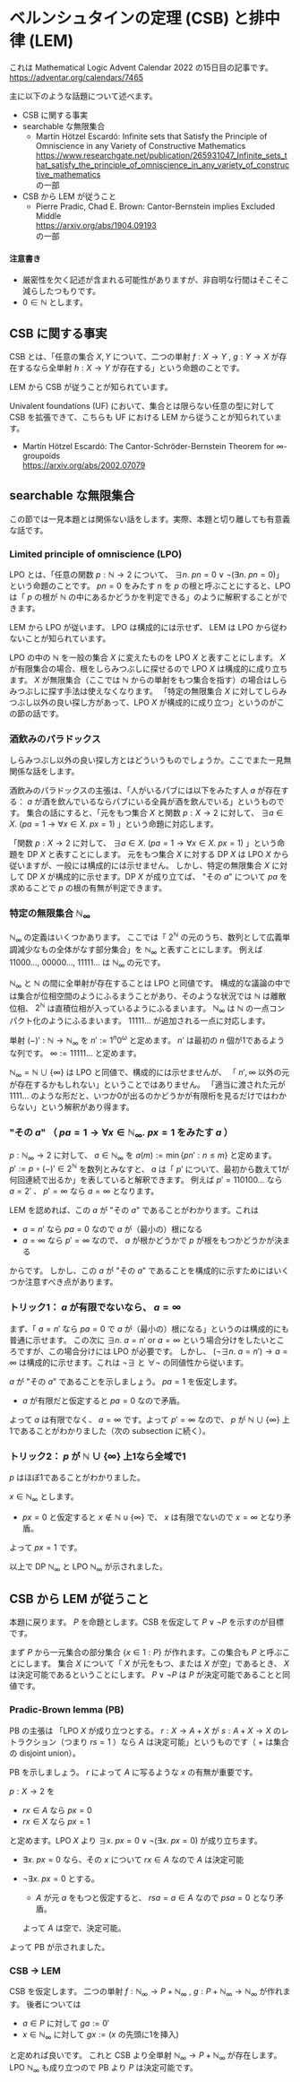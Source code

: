 # ベルンシュタインの定理 (CSB) と排中律 (LEM)
これは Mathematical Logic Advent Calendar 2022 の15日目の記事です。  
https://adventar.org/calendars/7465

主に以下のような話題について述べます。
- CSB に関する事実
- searchable な無限集合
  - Martín Hötzel Escardó: Infinite sets that Satisfy the Principle of Omniscience in any Variety of Constructive Mathematics  
    https://www.researchgate.net/publication/265931047_Infinite_sets_that_satisfy_the_principle_of_omniscience_in_any_variety_of_constructive_mathematics  
    の一部
- CSB から LEM が従うこと
  - Pierre Pradic, Chad E. Brown: Cantor-Bernstein implies Excluded Middle  
    https://arxiv.org/abs/1904.09193  
    の一部
#### 注意書き
- 厳密性を欠く記述が含まれる可能性がありますが、非自明な行間はそこそこ減らしたつもりです。
- $0\in \mathbb N$ とします。
## CSB に関する事実
CSB とは、「任意の集合 $X,Y$ について、二つの単射 $f:X\to Y$ , $g:Y\to X$ が存在するなら全単射 $h:X\to Y$ が存在する」という命題のことです。

LEM から CSB が従うことが知られています。

Univalent foundations (UF) において、集合とは限らない任意の型に対して CSB を拡張できて、こちらも UF における LEM から従うことが知られています。
- Martín Hötzel Escardó: The Cantor-Schröder-Bernstein Theorem for ∞-groupoids  
  https://arxiv.org/abs/2002.07079
## searchable な無限集合
この節では一見本題とは関係ない話をします。実際、本題と切り離しても有意義な話です。
### Limited principle of omniscience (LPO)
LPO とは、「任意の関数 $p:\mathbb N\to 2$ について、 $\exists n.\ pn=0\lor\neg(\exists n.\ pn=0)$」という命題のことです。
$pn=0$ をみたす $n$ を $p$ の根と呼ぶことにすると、LPO は「 $p$ の根が $\mathbb N$ の中にあるかどうかを判定できる」のように解釈することができます。

LEM から LPO が従います。 LPO は構成的には示せず、 LEM は LPO から従わないことが知られています。

LPO の中の $\mathbb N$ を一般の集合 $X$ に変えたものを LPO $X$ と表すことにします。
$X$ が有限集合の場合、根をしらみつぶしに探せるので LPO $X$ は構成的に成り立ちます。
$X$ が無限集合（ここでは $\mathbb N$ からの単射をもつ集合を指す）の場合はしらみつぶしに探す手法は使えなくなります。
「特定の無限集合 $X$ に対してしらみつぶし以外の良い探し方があって、LPO $X$ が構成的に成り立つ」というのがこの節の話です。
### 酒飲みのパラドックス
しらみつぶし以外の良い探し方とはどういうものでしょうか。ここでまた一見無関係な話をします。

酒飲みのパラドックスの主張は、「人がいるパブには以下をみたす人 $a$ が存在する： $a$ が酒を飲んでいるならパブにいる全員が酒を飲んでいる」というものです。
集合の話にすると、「元をもつ集合 $X$ と関数 $p:X\to 2$ に対して、 $\exists a\in X.\ (pa=1\to\forall x\in X.\ px=1)$ 」という命題に対応します。

「関数 $p:X\to 2$ に対して、 $\exists a\in X.\ (pa=1\to\forall x\in X.\ px=1)$ 」という命題を DP $X$ と表すことにします。
元をもつ集合 $X$ に対する DP $X$ は LPO $X$ から従いますが、一般には構成的には示せません。
しかし、特定の無限集合 $X$ に対して DP $X$ が構成的に示せます。DP $X$ が成り立てば、 "その $a$" について $pa$ を求めることで $p$ の根の有無が判定できます。
### 特定の無限集合 $\mathbb N_\infty$
$\mathbb N_\infty$ の定義はいくつかあります。
ここでは「 $2^{\mathbb N}$ の元のうち、数列として広義単調減少なもの全体がなす部分集合」を $\mathbb N_\infty$ と表すことにします。
例えば $11000\ldots$, $00000\ldots$, $11111\ldots$ は $\mathbb N_\infty$ の元です。

$\mathbb N_\infty$ と $\mathbb N$ の間に全単射が存在することは LPO と同値です。
構成的な議論の中では集合が位相空間のようにふるまうことがあり、そのような状況では $\mathbb N$ は離散位相、 $2^{\mathbb N}$ は直積位相が入っているようにふるまいます。 $\mathbb N_\infty$ は $\mathbb N$ の一点コンパクト化のようにふるまいます。 $11111\ldots$ が追加される一点に対応します。

単射 $(-)':\mathbb N\to \mathbb N_\infty$ を $n':=1^n0^\omega$ と定めます。 $n'$ は最初の $n$ 個が1であるような列です。
$\infty:=11111\ldots$ と定めます。

$\mathbb N_\infty=\mathbb N\cup\lbrace\infty\rbrace$ は LPO と同値で、構成的には示せませんが、
「 $n',\infty$ 以外の元が存在するかもしれない」ということではありません。
「適当に渡された元が $1111\ldots$ のような形だと、いつか0が出るのかどうかが有限桁を見るだけではわからない」という解釈があり得ます。
### "その $a$" （ $pa=1\to\forall x\in \mathbb N_\infty.\ px=1$ をみたす $a$ ）
$p:\mathbb N_\infty\to 2$ に対して、 $a\in \mathbb N_\infty$ を $a(m):=\min\lbrace pn':n\leq m\rbrace$ と定めます。
$p':=p \circ (-)'\in 2^{\mathbb N}$ を数列とみなすと、 $a$ は「 $p'$ について、最初から数えて1が何回連続で出るか」を表していると解釈できます。
例えば $p'=110100\ldots$ なら $a=2'$ 、 $p'=\infty$ なら $a=\infty$ となります。

LEM を認めれば、この $a$ が "その $a$" であることがわかります。これは
- $a=n'$ なら $pa=0$ なので $a$ が（最小の）根になる
- $a=\infty$ なら $p'=\infty$ なので、 $a$ が根かどうかで $p$ が根をもつかどうかが決まる

からです。
しかし、この $a$ が "その $a$" であることを構成的に示すためにはいくつか注意すべき点があります。
### トリック1： $a$ が有限でないなら、 $a=\infty$
まず、「 $a=n'$ なら $pa=0$ で $a$ が（最小の）根になる」というのは構成的にも普通に示せます。
この次に $\exists n.\ a=n'$ or $a=\infty$ という場合分けをしたいところですが、この場合分けには LPO が必要です。
しかし、 $(\neg\exists n.\ a=n')\to a=\infty$ は構成的に示せます。これは $\neg\exists$ と $\forall\neg$ の同値性から従います。

$a$ が "その $a$" であることを示しましょう。 $pa=1$ を仮定します。
- $a$ が有限だと仮定すると $pa=0$ なので矛盾。

よって $a$ は有限でなく、 $a=\infty$ です。よって $p'=\infty$ なので、 $p$ が $\mathbb N\cup\lbrace\infty\rbrace$ 上1であることがわかりました（次の subsection に続く）。
### トリック2： $p$ が $\mathbb N\cup\lbrace\infty\rbrace$ 上1なら全域で1
$p$ はほぼ1であることがわかりました。

$x\in \mathbb N_\infty$ とします。
- $px=0$ と仮定すると $x\notin \mathbb N\cup\lbrace\infty\rbrace$ で、 $x$ は有限でないので $x=\infty$ となり矛盾。

よって $px=1$ です。

以上で DP $\mathbb N_\infty$ と LPO $\mathbb N_\infty$ が示されました。
## CSB から LEM が従うこと
本題に戻ります。 $P$ を命題とします。CSB を仮定して $P\lor \neg P$ を示すのが目標です。

まず $P$ から一元集合の部分集合 $\lbrace x\in 1:P\rbrace$ が作れます。この集合も $P$ と呼ぶことにします。
集合 $X$ について「 $X$ が元をもつ、または $X$ が空」であるとき、 $X$ は決定可能であるということにします。
$P\lor \neg P$ は $P$ が決定可能であることと同値です。
### Pradic-Brown lemma (PB)
PB の主張は
「LPO $X$ が成り立つとする。
$r:X\to A+X$ が $s:A+X\to X$ のレトラクション（つまり $rs=1$ ）なら
$A$ は決定可能」というものです（ $+$ は集合の disjoint union）。

PB を示しましょう。 $r$ によって $A$ に写るような $x$ の有無が重要です。

$p:X\to 2$ を
- $rx\in A$ なら $px=0$
- $rx\in X$ なら $px=1$

と定めます。LPO $X$ より $\exists x.\ px=0\lor\neg(\exists x.\ px=0)$ が成り立ちます。
- $\exists x.\ px=0$ なら、その $x$ について $rx\in A$ なので $A$ は決定可能
- $\neg\exists x.\ px=0$ とする。
  - $A$ が元 $a$ をもつと仮定すると、 $rsa=a\in A$ なので $psa=0$ となり矛盾。
  
  よって $A$ は空で、決定可能。
  
よって PB が示されました。
### CSB → LEM
CSB を仮定します。
二つの単射 $f:\mathbb N_\infty\to P+ \mathbb N_\infty$ , $g:P+\mathbb N_\infty\to \mathbb N_\infty$ が作れます。
後者については
- $a\in P$ に対して $ga:=0'$
- $x\in \mathbb N_\infty$ に対して $gx:=(x\text{ の先頭に1を挿入})$

と定めれば良いです。
これと CSB より全単射 $\mathbb N_\infty\to P+ \mathbb N_\infty$ が存在します。
LPO $\mathbb N_\infty$ も成り立つので PB より $P$ は決定可能です。

   
